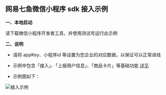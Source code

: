 ## 网易七鱼微信小程序 sdk 接入示例

**一、本地启动**

请下载微信小程序开发者工具，并使用测试号运行此示例


**二、说明**

- 请将 appKey、小程序id 等设置为您企业的对应数据，以保证可以正常进线
  
- 示例中包含「接入」、「上报用户信息」、「商品卡片」等基础功能 [详见](http://qiyukf.com/docs/guide/wechat_sdk/)

- 示例图如下：

![接入示例](https://ysf.qiyukf.net/operation/01a30c7c9bd2aa99d89023d1b278290b)